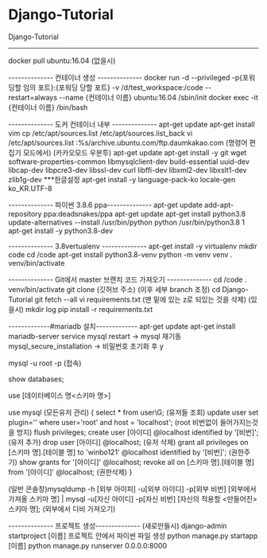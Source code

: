 # Django-Tutorial
Django-Tutorial


------------------------------------------------------------------------------------------------------------
docker pull ubuntu:16.04 (없을시)

-------------- 컨테이너 생성 --------------
docker run -d --privileged -p{포워딩할 임의 포트}:{포워딩 당할 포트} -v /d/test_workspace:/code --restart=always --name {컨테이너 이름} ubuntu:16.04 /sbin/init
docker exec -it {컨테이너 이름} /bin/bash

-------------- 도커 컨테이너 내부 --------------
apt-get update
apt-get install vim
cp /etc/apt/sources.list /etc/apt/sources.list_back
vi /etc/apt/sources.list
:%s/archive.ubuntu.com/ftp.daumkakao.com (명령어 편집기 모드에서) (카카오모드 우분투)
apt-get update
apt-get install -y  git wget software-properties-common libmysqlclient-dev build-essential uuid-dev libcap-dev libpcre3-dev libssl-dev curl libffi-dev  libxml2-dev libxslt1-dev zlib1g-dev
***한글설정
apt-get install -y language-pack-ko
locale-gen ko_KR.UTF-8

-------------- 파이썬 3.8.6 ppa--------------
apt-get update
add-apt-repository ppa:deadsnakes/ppa
apt-get update
apt-get install python3.8
update-alternatives --install /usr/bin/python python /usr/bin/python3.8 1
apt-get install -y python3.8-dev

-------------- 3.8vertualenv --------------
apt-get install -y virtualenv
mkdir code
cd /code
apt-get install python3.8-venv
python -m venv venv
. venv/bin/activate
 
-------------- Git에서 master 브랜치 코드 가져오기 --------------
cd /code
. venv/bin/activate
git clone (깃허브 주소)
(이후 세부 branch 조정)
cd Django-Tutorial
git fetch --all
vi requirements.txt (맨 밑에 있는 z로 되있는 것을 삭제) (있을시)
mkdir log
pip install -r requirements.txt


-------------#mariadb 설치-------------
apt-get update
apt-get install mariadb-server
service mysql restart -> mysql 재기동
mysql_secure_installation -> 비밀번호 초기화 후 y


mysql -u root -p (접속)

show databases;

use [데이터베이스 명<스키마 명>]

use mysql (모든유저 관리) 
{
select * from user\G; (유저들 조회)
update user set plugin='' where user='root' and host = 'localhost'; (root 비번없이 들어가지는것을 방지)
flush privileges;
create user [아이디] @localhost identified by '[비번]'; (유저 추가)
drop user [아이디] @localhost; (유저 삭제)
grant all privileges on [스키마 명].[테이블 명] to 'winbo121' @localhost identified by '[비번]'; (권한주기)
show grants for '[아이디]' @localhost; 
revoke all on [스키마 명].[테이블 명] from '[아이디]' @localhost; (권한삭제)
}

(일반 콘솔창)mysqldump -h [외부 아이피] -u[외부 아이디] -p[외부 비번] [외부에서 가져올 스키마 명] | mysql -u[자신 아이디] -p[자신 비번] [자신의 적용할 <만들어진>스키마 명]; (외부에서 디비 가져오기)

-------------- 프로젝트 생성--------------  (새로만들시)
django-admin startproject [이름]
프로젝트 안에서 파이썬 파일 생성
python manage.py startapp [이름]
python manage.py runserver 0.0.0.0:8000
